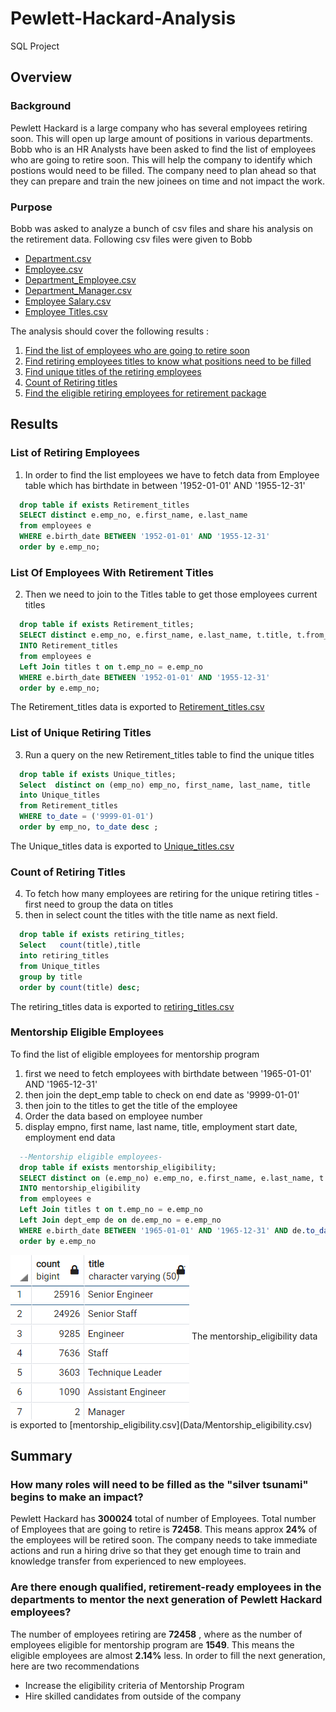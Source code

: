 # Pewlett-Hackard-Analysis
SQL Project

## Overview
### Background
Pewlett Hackard is a large company who has several employees retiring soon. This will open up large amount of positions in various departments. Bobb who is an HR Analysts have been asked to find the list of employees who are going to retire soon. This will help the company to identify which postions would need to be filled. The company need to plan ahead so that they can prepare and train the new joinees on time and not impact the work. 

### Purpose
Bobb was asked to analyze a bunch of csv files and share his analysis on the retirement data.
Following csv files were given to Bobb
- [Department.csv](Data/departments.csv)
- [Employee.csv](Data/employees.csv)
- [Department_Employee.csv](Data/dept_emp.csv)
- [Department_Manager.csv](Data/dept_manager.csv)
- [Employee Salary.csv](Data/salaries.csv)
- [Employee Titles.csv](Data/titles.csv)

The analysis should cover the following results :
1) [Find the list of employees who are going to retire soon](#List-of-Retiring-Employee)
2) [Find retiring employees titles to know what positions need to be filled](#List-Of-Employees-With-Retirement-Titles)
3) [Find unique titles of the retiring employees](#List-of-Unique-Retiring-Titles)
4) [Count of Retiring titles](#Count-of-Retiring-Titles)
5) [Find the eligible retiring employees for retirement package](#Mentorship-Eligible-Employees)

## Results
### List of Retiring Employees
1) In order to find the list employees we have to fetch data from Employee table which has birthdate in between '1952-01-01' AND '1955-12-31'

``` sql
  drop table if exists Retirement_titles
  SELECT distinct e.emp_no, e.first_name, e.last_name
  from employees e
  WHERE e.birth_date BETWEEN '1952-01-01' AND '1955-12-31'
  order by e.emp_no;
```

### List Of Employees With Retirement Titles

2) Then we need to join to the Titles table to get those employees current titles

``` sql
  drop table if exists Retirement_titles;
  SELECT distinct e.emp_no, e.first_name, e.last_name, t.title, t.from_date, t.to_date 
  INTO Retirement_titles
  from employees e
  Left Join titles t on t.emp_no = e.emp_no
  WHERE e.birth_date BETWEEN '1952-01-01' AND '1955-12-31'
  order by e.emp_no;
```
The Retirement_titles data is exported to [Retirement_titles.csv](Data/Retirement_titles.csv)

### List of Unique Retiring Titles 

3) Run a query on the new Retirement_titles table to find the unique titles

``` sql
  drop table if exists Unique_titles;
  Select  distinct on (emp_no) emp_no, first_name, last_name, title
  into Unique_titles
  from Retirement_titles
  WHERE to_date = ('9999-01-01')
  order by emp_no, to_date desc ;
```
The Unique_titles data is exported to [Unique_titles.csv](Data/Unique_titles.csv)

### Count of Retiring Titles

4) To fetch how many employees are retiring for the unique retiring titles - first need to group the data on titles
5) then in select count the titles with the title name as next field.

``` sql
  drop table if exists retiring_titles;
  Select   count(title),title
  into retiring_titles
  from Unique_titles
  group by title 
  order by count(title) desc;
```
The retiring_titles data is exported to [retiring_titles.csv](Data/Retiring_titles.csv)

### Mentorship Eligible Employees

To find the list of eligible employees for mentorship program
1) first we need to fetch employees with birthdate between '1965-01-01' AND '1965-12-31'
2) then join the dept_emp table to check on end date as '9999-01-01'
3) then join to the titles to get the title of the employee
4) Order the data based on employee number
5) display empno, first name, last name, title, employment start date, employment end data

``` sql
  --Mentorship eligible employees-
  drop table if exists mentorship_eligibility;
  SELECT distinct on (e.emp_no) e.emp_no, e.first_name, e.last_name, t.title, de.from_date, de.to_date 
  INTO mentorship_eligibility
  from employees e
  Left Join titles t on t.emp_no = e.emp_no
  Left Join dept_emp de on de.emp_no = e.emp_no 
  WHERE e.birth_date BETWEEN '1965-01-01' AND '1965-12-31' AND de.to_date ='9999-01-01'
  order by e.emp_no
```
<img src="Images/titles_counts.png" align="center"/>
The mentorship_eligibility data is exported to [mentorship_eligibility.csv](Data/Mentorship_eligibility.csv)

## Summary
### How many roles will need to be filled as the "silver tsunami" begins to make an impact?
Pewlett Hackard has **300024** total of number of Employees. Total number of Employees that are going to retire is **72458**. 
This means approx **24%** of the employees will be retired soon. The company needs to take immediate actions and run a hiring drive so that they get enough time to train and knowledge transfer from experienced to new employees.

### Are there enough qualified, retirement-ready employees in the departments to mentor the next generation of Pewlett Hackard employees?
The number of employees retiring are **72458** , where as the number of employees eligible for mentorship program are **1549**. This means the eligible employees are almost **2.14%** less. 
In order to fill the next generation, here are two recommendations
- Increase the eligibility criteria of Mentorship Program
- Hire skilled candidates from outside of the company 
